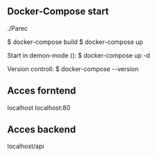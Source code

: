 ## Docker-Compose start

./Parec

$ docker-compose build
$ docker-compose up 

Start in demon-mode ():
$ docker-compose up -d 

Version controll:
$ docker-compose --version 

## Acces forntend 

localhost
localhost:80

## Acces backend

localhost/api 





